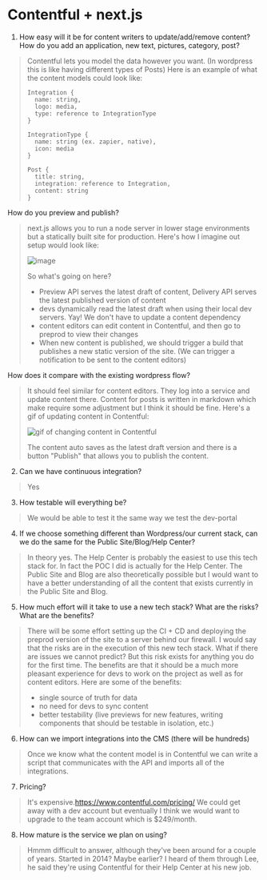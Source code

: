# Contentful + next.js

1. How easy will it be for content writers to update/add/remove content?
How do you add an application, new text, pictures, category, post?
> Contentful lets you model the data however you want. (In wordpress this is like having different types of Posts)
> Here is an example of what the content models could look like:
> ```
> Integration {
>   name: string,
>   logo: media,
>   type: reference to IntegrationType
> }
> 
> IntegrationType {
>   name: string (ex. zapier, native),
>   icon: media
> }
> 
> Post {
>   title: string,
>   integration: reference to Integration,
>   content: string
> }
> ```

How do you preview and publish?
> next.js allows you to run a node server in lower stage environments but a statically built site for production.
> Here's how I imagine out setup would look like:
>
> ![image](https://user-images.githubusercontent.com/5312329/30543473-9a3f41f4-9c83-11e7-9f17-188a586f626e.png)
>
> So what's going on here?
> - Preview API serves the latest draft of content, Delivery API serves the latest published version of content
> - devs dynamically read the latest draft when using their local dev servers. Yay! We don't have to update a content dependency
> - content editors can edit content in Contentful, and then go to preprod to view their changes
> - When new content is published, we should trigger a build that publishes a new static version of the site. (We can trigger a notification to be sent to the content editors)

How does it compare with the existing wordpress flow?
> It should feel similar for content editors. They log into a service and update content there. Content for posts is written in markdown which make require some adjustment but I think it should be fine. Here's a gif of updating content in Contentful:
>
> ![gif of changing content in Contentful](https://media.giphy.com/media/l378vEz2ZxOWxVW0g/giphy.gif)
>
> The content auto saves as the latest draft version and there is a button "Publish" that allows you to publish the content.

2. Can we have continuous integration?
> Yes

3. How testable will everything be?
> We would be able to test it the same way we test the dev-portal

4. If we choose something different than Wordpress/our current stack, can we do the same for the Public Site/Blog/Help Center?
> In theory yes. The Help Center is probably the easiest to use this tech stack for. In fact the POC I did is actually for the Help Center. The Public Site and Blog are also theoretically possible but I would want to have a better understanding of all the content that exists currently in the Public Site and Blog.

5. How much effort will it take to use a new tech stack? What are the risks? What are the benefits?
> There will be some effort setting up the CI + CD and deploying the preprod version of the site to a server behind our firewall.
> I would say that the risks are in the execution of this new tech stack. What if there are issues we cannot predict? But this risk exists for anything you do for the first time.
> The benefits are that it should be a much more pleasant experience for devs to work on the project as well as for content editors.
> Here are some of the benefits:
> - single source of truth for data
> - no need for devs to sync content
> - better testability (live previews for new features, writing components that should be testable in isolation, etc.)

6. How can we import integrations into the CMS (there will be hundreds)
> Once we know what the content model is in Contentful we can write a script that communicates with the API and imports all of the integrations.

7. Pricing?
> It's expensive.https://www.contentful.com/pricing/
> We could get away with a dev account but eventually I think we would want to upgrade to the team account which is $249/month.

8. How mature is the service we plan on using?
> Hmmm difficult to answer, although they've been around for a couple of years. Started in 2014? Maybe earlier? I heard of them through Lee, he said they're using Contentful for their Help Center at his new job.

